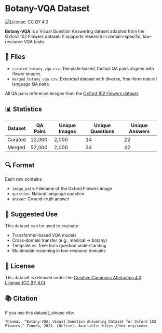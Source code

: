 # Botany-VQA Dataset

[![License: CC BY 4.0](https://img.shields.io/badge/License-CC%20BY%204.0-lightgrey.svg)](https://creativecommons.org/licenses/by/4.0/)

**Botany-VQA** is a Visual Question Answering dataset adapted from the Oxford 102 Flowers dataset. It supports research in domain-specific, low-resource VQA tasks.

## 📁 Files

- `curated_botany_vqa.csv`: Template-based, factual QA pairs aligned with flower images.
- `merged_botany_vqa.csv`: Extended dataset with diverse, free-form natural language QA pairs.

All QA pairs reference images from the [Oxford 102 Flowers dataset](https://www.robots.ox.ac.uk/~vgg/data/flowers/102/index.html).

## 📊 Statistics

| Dataset      | QA Pairs | Unique Images | Unique Questions | Unique Answers |
|--------------|----------|----------------|------------------|----------------|
| Curated      | 12,000   | 2,000          | 14               | 22             |
| Merged       | 52,000   | 2,000          | 34               | 42             |

## 🔍 Format

Each row contains:
- `image_path`: Filename of the Oxford Flowers image
- `question`: Natural language question
- `answer`: Ground-truth answer

## 🧠 Suggested Use

This dataset can be used to evaluate:
- Transformer-based VQA models
- Cross-domain transfer (e.g., medical → botany)
- Template vs. free-form question understanding
- Multimodal reasoning in low-resource domains

## 📜 License

This dataset is released under the [Creative Commons Attribution 4.0 License (CC BY 4.0)](https://creativecommons.org/licenses/by/4.0/).

## 📚 Citation

If you use this dataset, please cite:

```
Thanmai, “Botany-VQA: Visual Question Answering Dataset for Oxford 102 Flowers,” Zenodo, 2024. [Online]. Available: https://doi.org/xxxxx
```
